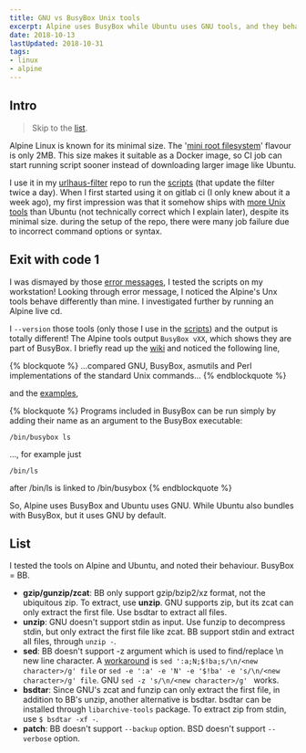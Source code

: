 ```yaml
---
title: GNU vs BusyBox Unix tools
excerpt: Alpine uses BusyBox while Ubuntu uses GNU tools, and they behave differently.
date: 2018-10-13
lastUpdated: 2018-10-31
tags:
- linux
- alpine
---
```


## Intro

> Skip to the [list](#List).

Alpine Linux is known for its minimal size. The '[mini root filesystem](https://www.alpinelinux.org/downloads/)' flavour is only 2MB. This size makes it suitable as a Docker image, so CI job can start running script sooner instead of downloading larger image like Ubuntu.

I use it in my [urlhaus-filter](https://gitlab.com/curben/urlhaus-filter) repo to run the [scripts](https://gitlab.com/curben/urlhaus-filter/tree/master/utils) (that update the filter twice a day). When I first started using it on gitlab ci (I only knew about it a week ago), my first impression was that it somehow ships with [more Unix tools](https://mdleom.com/2018/10/10/binaries-alpine-docker/) than Ubuntu (not technically correct which I explain later), despite its minimal size. during the setup of the repo, there were many job failure due to incorrect command options or syntax.

## Exit with code 1

I was dismayed by those [error messages](https://gitlab.com/curben/urlhaus-filter/-/jobs), I tested the scripts on my workstation! Looking through error message, I noticed the Alpine's Unx tools behave differently than mine. I investigated further by running an Alpine live cd.

I `--version` those tools (only those I use in the [scripts](https://gitlab.com/curben/urlhaus-filter/tree/master/utils)) and the output is totally different! The Alpine tools output `BusyBox vXX`, which shows they are part of BusyBox. I briefly read up the [wiki](https://en.wikipedia.org/wiki/BusyBox#Features) and noticed the following line,

{% blockquote %}
...compared GNU, BusyBox, asmutils and Perl implementations of the standard Unix commands...
{% endblockquote %}

and the [examples](https://en.wikipedia.org/wiki/BusyBox#Examples),

{% blockquote %}
Programs included in BusyBox can be run simply by adding their name as an argument to the BusyBox executable:

    /bin/busybox ls

..., for example just

    /bin/ls

after /bin/ls is linked to /bin/busybox
{% endblockquote %}

So, Alpine uses BusyBox and Ubuntu uses GNU. While Ubuntu also bundles with BusyBox, but it uses GNU by default.

## List

I tested the tools on Alpine and Ubuntu, and noted their behaviour. BusyBox = BB.

- **gzip/gunzip/zcat**: BB only support gzip/bzip2/xz format, not the ubiquitous zip. To extract, use **unzip**. GNU supports zip, but its zcat can only extract the first file. Use bsdtar to extract all files.
- **unzip**: GNU doesn't support stdin as input. Use funzip to decompress stdin, but only extract the first file like zcat. BB support stdin and extract all files, through `unzip -`.
- **sed**: BB doesn't support -z argument which is used to find/replace \n new line character. A [workaround](https://stackoverflow.com/a/1252191) is `sed ':a;N;$!ba;s/\n/<new character>/g' file` or `sed -e ':a' -e 'N' -e '$!ba' -e 's/\n/<new character>/g' file`. GNU `sed -z 's/\n/<new character>/g' ` works.
- **bsdtar**: Since GNU's zcat and funzip can only extract the first file, in addition to BB's unzip, another alternative is bsdtar. bsdtar can be installed through `libarchive-tools` package. To extract zip from stdin, use `$ bsdtar -xf -`.
- **patch**: BB doesn't support `--backup` option. BSD doesn't support `--verbose` option.
